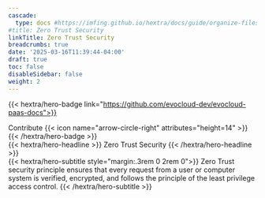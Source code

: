 ```yaml
---
cascade:
  type: docs #https://imfing.github.io/hextra/docs/guide/organize-files/#layouts
#title: Zero Trust Security
linkTitle: Zero Trust Security
breadcrumbs: true
date: '2025-03-16T11:39:44-04:00'
draft: true
toc: false
disableSidebar: false
weight: 2
---
```


<!-- markdownlint-disable MD033 MD034-->
{{< hextra/hero-badge link="https://github.com/evocloud-dev/evocloud-paas-docs">}}
  <div class="hx-w-2 hx-h-2 hx-rounded-full hx-bg-primary-400"></div>
  Contribute
  {{< icon name="arrow-circle-right" attributes="height=14" >}}
{{< /hextra/hero-badge >}}

<div class="hx-mt-6 hx-mb-6">
{{< hextra/hero-headline >}}
  Zero Trust Security
{{< /hextra/hero-headline >}}
</div>

<div class="hx-mb-12">
{{< hextra/hero-subtitle style="margin:.3rem 0 2rem 0">}}
  Zero Trust security principle ensures that every request from a user or computer system
  is verified, encrypted, and follows the principle of the least privilege access control.
{{< /hextra/hero-subtitle >}}
</div>